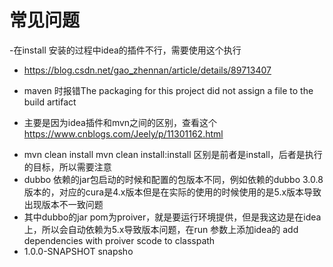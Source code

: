 # 常见问题
-在install 安装的过程中idea的插件不行，需要使用这个执行
* https://blog.csdn.net/gao_zhennan/article/details/89713407
- maven 时报错The packaging for this project did not assign a file to the build artifact 
* 主要是因为idea插件和mvn之间的区别，查看这个  https://www.cnblogs.com/Jeely/p/11301162.html 
- mvn clean install mvn clean install:install 区别是前者是install，后者是执行的目标，所以需要注意
- dubbo 依赖的jar包启动的时候和配置的包版本不同，例如依赖的dubbo 3.0.8版本的，对应的cura是4.x版本但是在实际的使用的时候使用的是5.x版本导致出现版本不一致问题
- 其中dubbo的jar pom为proiver，就是要运行环境提供，但是我这边是在idea上，所以会自动依赖为5.x导致版本问题，在run 参数上添加idea的 add dependencies with  proiver scode to  classpath
-  <revision>1.0.0-SNAPSHOT</revision> snapsho

